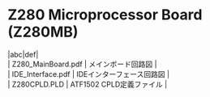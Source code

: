 # Z280 Microprocessor Board (Z280MB) 
       
|abc|def|   
| Z280_MainBoard.pdf | メインボード回路図 |  
| IDE_Interface.pdf | IDEインターフェース回路図 |   
| Z280CPLD.PLD | ATF1502 CPLD定義ファイル |

